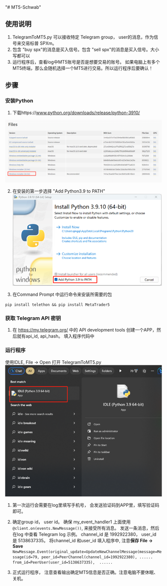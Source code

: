 "# MT5-Schwab" 

## 使用说明

1. TelegramToMT5.py 可以接收特定 Telegram group， user的消息，作为信号来交易标普 SPXm。
2. 包含 "buy spx"的消息是买入信号。包含 "sell spx"的消息是买入信号。大小写都可以
3. 运行程序后，查看log中MT5账号是否是想要交易的账号。 如果电脑上有多个MT5终端，那么会随机选择一个MT5进行交易。所以运行程序后要确认！

## 步骤

### 安装Python
1. 下载https://www.python.org/downloads/release/python-3910/

![Python Download](images/pythonDownload.png)

2. 在安装的第一步选择 "Add Python3.9 to PATH"
![Python Install1](images/pythonInstall1.png)

3. 在Command Prompt 中运行命令来安装所需要的包

`pip install telethon && pip install MetaTrader5`


### 获取 Telegram API 密钥
1. 在 https://my.telegram.org/ 中的 API development tools 创建一个APP，然后就有api_id, api_hash。 填入程序代码中




### 运行程序
使用IDLE, File -> Open 打开 TelegramToMT5.py
![IDLE](images/IDLE.png)


1. 第一次运行会需要在log里填写手机号， 会发送验证码到APP里，填写验证码即可。

2. 确定group id， user id。 确保 my_event_handler1 上面使用`@client.on(events.NewMessage())`, 来接受所有消息。 发送一条消息，然后在log 中查看
Telegram log 示例。 channel_id 是 1992922380， user_id 是 5138637335。 将channel_id 和user_id 填入程序中, 注意**保存 File -> Save**
`NewMessage.Event(original_update=UpdateNewChannelMessage(message=Message(id=79, peer_id=PeerChannel(channel_id=1992922380), ...... from_id=PeerUser(user_id=5138637335),  ......`

3. 正式运行程序， 注意查看输出确定MT5信息是否正确。注意电脑不要休眠、关机。